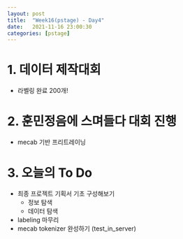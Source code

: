 ```yaml
---
layout: post
title:  "Week16(pstage) - Day4"
date:   2021-11-16 23:00:30
categories: [pstage]
---
```

 
# 1. 데이터 제작대회
* 라벨링 완료 200개!

# 2. 훈민정음에 스며들다 대회 진행
* mecab 기반 프리트레이닝

# 3. 오늘의 To Do
* 최종 프로젝트 기획서 기초 구성해보기
    * 정보 탐색
    * 데이터 탐색
* labeling 마무리
* mecab tokenizer 완성하기 (test_in_server)